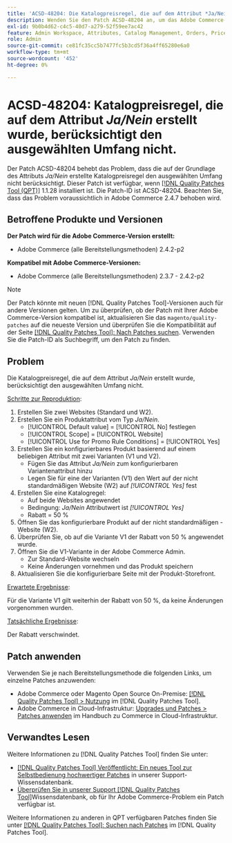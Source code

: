 ```yaml
---
title: 'ACSD-48204: Die Katalogpreisregel, die auf dem Attribut *Ja/Nein* erstellt wurde, berücksichtigt den ausgewählten Umfang nicht.'
description: Wenden Sie den Patch ACSD-48204 an, um das Adobe Commerce-Problem zu beheben, bei dem die auf dem Attribut „Ja/Nein“ erstellte Katalogpreisregel den ausgewählten Bereich nicht berücksichtigt.
exl-id: 9b0b4d62-c4c5-40d7-a279-52f59ee7ac42
feature: Admin Workspace, Attributes, Catalog Management, Orders, Price Rules
role: Admin
source-git-commit: ce81fc35cc5b7477fc5b3cd5f36a4ff65280e6a0
workflow-type: tm+mt
source-wordcount: '452'
ht-degree: 0%

---
```


# ACSD-48204: Katalogpreisregel, die auf dem Attribut *Ja/Nein* erstellt wurde, berücksichtigt den ausgewählten Umfang nicht.

Der Patch ACSD-48204 behebt das Problem, dass die auf der Grundlage des Attributs *Ja/Nein* erstellte Katalogpreisregel den ausgewählten Umfang nicht berücksichtigt. Dieser Patch ist verfügbar, wenn [[!DNL Quality Patches Tool (QPT)]](/help/announcements/adobe-commerce-announcements/magento-quality-patches-released-new-tool-to-self-serve-quality-patches.md) 1.1.28 installiert ist. Die Patch-ID ist ACSD-48204. Beachten Sie, dass das Problem voraussichtlich in Adobe Commerce 2.4.7 behoben wird.

## Betroffene Produkte und Versionen

**Der Patch wird für die Adobe Commerce-Version erstellt:**

* Adobe Commerce (alle Bereitstellungsmethoden) 2.4.2-p2

**Kompatibel mit Adobe Commerce-Versionen:**

* Adobe Commerce (alle Bereitstellungsmethoden) 2.3.7 - 2.4.2-p2

>[!NOTE]
>
>Der Patch könnte mit neuen [!DNL Quality Patches Tool]-Versionen auch für andere Versionen gelten. Um zu überprüfen, ob der Patch mit Ihrer Adobe Commerce-Version kompatibel ist, aktualisieren Sie das `magento/quality-patches` auf die neueste Version und überprüfen Sie die Kompatibilität auf der Seite [[!DNL Quality Patches Tool]: Nach Patches suchen](https://experienceleague.adobe.com/tools/commerce-quality-patches/index.html). Verwenden Sie die Patch-ID als Suchbegriff, um den Patch zu finden.

## Problem

Die Katalogpreisregel, die auf dem Attribut *Ja/Nein* erstellt wurde, berücksichtigt den ausgewählten Umfang nicht.

<u>Schritte zur Reproduktion</u>:

1. Erstellen Sie zwei Websites (Standard und W2).
1. Erstellen Sie ein Produktattribut vom Typ *Ja/Nein*.
   * [!UICONTROL Default value] = [!UICONTROL No] festlegen
   * [!UICONTROL Scope] = [!UICONTROL Website]
   * [!UICONTROL Use for Promo Rule Conditions] = [!UICONTROL Yes]
1. Erstellen Sie ein konfigurierbares Produkt basierend auf einem beliebigen Attribut mit zwei Varianten (V1 und V2).
   * Fügen Sie das Attribut *Ja/Nein* zum konfigurierbaren Variantenattribut hinzu
   * Legen Sie für eine der Varianten (V1) den Wert auf der nicht standardmäßigen Website (W2) auf *[!UICONTROL Yes]* fest
1. Erstellen Sie eine Katalogregel:
   * Auf beide Websites angewendet
   * Bedingung: *Ja/Nein* Attributwert ist *[!UICONTROL Yes]*
   * Rabatt = 50 %
1. Öffnen Sie das konfigurierbare Produkt auf der nicht standardmäßigen -Website (W2).
1. Überprüfen Sie, ob auf die Variante V1 der Rabatt von 50 % angewendet wurde.
1. Öffnen Sie die V1-Variante in der Adobe Commerce Admin.
   * Zur Standard-Website wechseln
   * Keine Änderungen vornehmen und das Produkt speichern
1. Aktualisieren Sie die konfigurierbare Seite mit der Produkt-Storefront.

<u>Erwartete Ergebnisse</u>:

Für die Variante V1 gilt weiterhin der Rabatt von 50 %, da keine Änderungen vorgenommen wurden.

<u>Tatsächliche Ergebnisse</u>:

Der Rabatt verschwindet.

## Patch anwenden

Verwenden Sie je nach Bereitstellungsmethode die folgenden Links, um einzelne Patches anzuwenden:

* Adobe Commerce oder Magento Open Source On-Premise: [[!DNL Quality Patches Tool] > Nutzung](https://experienceleague.adobe.com/docs/commerce-operations/tools/quality-patches-tool/usage.html) im [!DNL Quality Patches Tool].
* Adobe Commerce in Cloud-Infrastruktur: [Upgrades und Patches > Patches anwenden](https://experienceleague.adobe.com/docs/commerce-cloud-service/user-guide/develop/upgrade/apply-patches.html) im Handbuch zu Commerce in Cloud-Infrastruktur.

## Verwandtes Lesen

Weitere Informationen zu [!DNL Quality Patches Tool] finden Sie unter:

* [[!DNL Quality Patches Tool] Veröffentlicht: Ein neues Tool zur Selbstbedienung hochwertiger Patches](/help/announcements/adobe-commerce-announcements/magento-quality-patches-released-new-tool-to-self-serve-quality-patches.md) in unserer Support-Wissensdatenbank.
* [Überprüfen Sie in unserer Support [!DNL Quality Patches Tool]](/help/support-tools/patches-available-in-qpt-tool/check-patch-for-magento-issue-with-magento-quality-patches.md)Wissensdatenbank, ob für Ihr Adobe Commerce-Problem ein Patch verfügbar ist.

Weitere Informationen zu anderen in QPT verfügbaren Patches finden Sie unter [[!DNL Quality Patches Tool]: Suchen nach Patches](https://experienceleague.adobe.com/tools/commerce-quality-patches/index.html) im [!DNL Quality Patches Tool].
